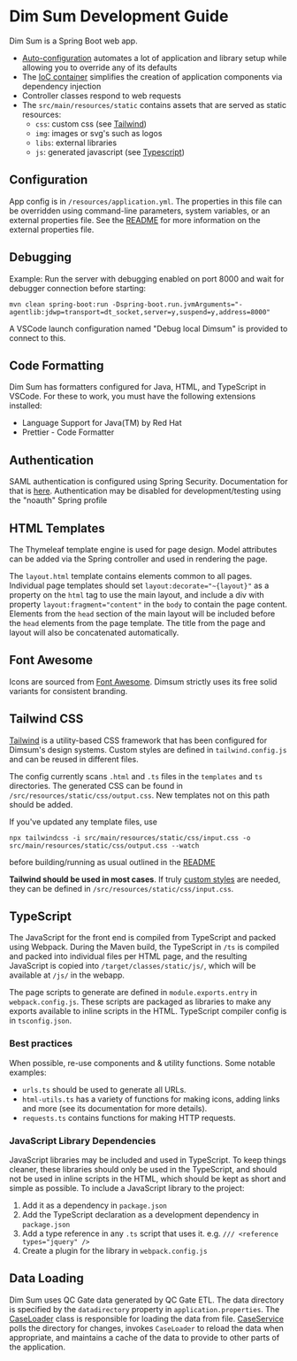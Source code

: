 # Dim Sum Development Guide

Dim Sum is a Spring Boot web app.

- [Auto-configuration](https://docs.spring.io/spring-boot/docs/2.0.x/reference/html/using-boot-auto-configuration.html)
  automates a lot of application and library setup while allowing you to override any of its
  defaults
- The [IoC container](https://docs.spring.io/spring-framework/docs/current/reference/html/core.html#beans)
  simplifies the creation of application components via dependency injection
- Controller classes respond to web requests
- The `src/main/resources/static` contains assets that are served as static resources:
  - `css`: custom css (see [Tailwind](#tailwind-css))
  - `img`: images or svg's such as logos
  - `libs`: external libraries
  - `js`: generated javascript (see [Typescript](#typescript))

## Configuration

App config is in `/resources/application.yml`. The properties in this file can be overridden
using command-line parameters, system variables, or an external properties file. See the
[README](/README.md) for more information on the external properties file.

## Debugging

Example: Run the server with debugging enabled on port 8000 and wait for debugger connection before
starting:

```
mvn clean spring-boot:run -Dspring-boot.run.jvmArguments="-agentlib:jdwp=transport=dt_socket,server=y,suspend=y,address=8000"
```

A VSCode launch configuration named "Debug local Dimsum" is provided to connect to this.

## Code Formatting

Dim Sum has formatters configured for Java, HTML, and TypeScript in VSCode. For these to work, you
must have the following extensions installed:

- Language Support for Java(TM) by Red Hat
- Prettier - Code Formatter

## Authentication

SAML authentication is configured using Spring Security. Documentation for that is
[here](https://docs.spring.io/spring-security/reference/servlet/saml2/index.html). Authentication
may be disabled for development/testing using the "noauth" Spring profile

## HTML Templates

The Thymeleaf template engine is used for page design. Model attributes can be added via the Spring
controller and used in rendering the page.

The `layout.html` template contains elements common to all pages. Individual page templates should
set `layout:decorate="~{layout}"` as a property on the `html` tag to use the main layout, and
include a div with property `layout:fragment="content"` in the `body` to contain the page content.
Elements from the `head` section of the main layout will be included before the `head` elements
from the page template. The title from the page and layout will also be concatenated automatically.

## Font Awesome

Icons are sourced from [Font Awesome](https://fontawesome.com/). Dimsum strictly uses its free solid variants for consistent branding.

## Tailwind CSS

[Tailwind](https://tailwindcss.com) is a utility-based CSS framework that has been configured for Dimsum's design systems. Custom styles are defined in `tailwind.config.js` and can be reused in different files.

The config currently scans `.html` and `.ts` files in the `templates` and `ts` directories. The generated CSS can be found in `/src/resources/static/css/output.css`. New templates not on this path should be added.

If you've updated any template files, use

`npx tailwindcss -i src/main/resources/static/css/input.css -o src/main/resources/static/css/output.css --watch`

before building/running as usual outlined in the [README](/README.md)

**Tailwind should be used in most cases**. If truly [custom styles](https://tailwindcss.com/docs/adding-custom-styles)
are needed, they can be defined in `/src/resources/static/css/input.css`.

## TypeScript

The JavaScript for the front end is compiled from TypeScript and packed using Webpack. During the
Maven build, the TypeScript in `/ts` is compiled and packed into individual files per HTML page,
and the resulting JavaScript is copied into `/target/classes/static/js/`, which will be available
at `/js/` in the webapp.

The page scripts to generate are defined in `module.exports.entry` in `webpack.config.js`. These
scripts are packaged as libraries to make any exports available to inline scripts in the HTML.
TypeScript compiler config is in `tsconfig.json`.

### Best practices

When possible, re-use components and & utility functions. Some notable examples:

- `urls.ts` should be used to generate all URLs.
- `html-utils.ts` has a variety of functions for making icons, adding links and more (see its documentation for more details).
- `requests.ts` contains functions for making HTTP requests.

### JavaScript Library Dependencies

JavaScript libraries may be included and used in TypeScript. To keep things cleaner, these
libraries should only be used in the TypeScript, and should not be used in inline scripts in the
HTML, which should be kept as short and simple as possible. To include a JavaScript library to the
project:

1. Add it as a dependency in `package.json`
2. Add the TypeScript declaration as a development dependency in `package.json`
3. Add a type reference in any `.ts` script that uses it. e.g. `/// <reference types="jquery" />`
4. Create a plugin for the library in `webpack.config.js`

## Data Loading

Dim Sum uses QC Gate data generated by QC Gate ETL. The data directory is specified by the
`datadirectory` property in `application.properties`. The
[CaseLoader](src/main/java/ca/on/oicr/dimsum/CaseLoader.java) class is responsible for loading the
data from file. [CaseService](src/main/java/ca/on/oicr/dimsum/service/CaseService.java) polls the
directory for changes, invokes `CaseLoader` to reload the data when appropriate, and maintains a
cache of the data to provide to other parts of the application.
